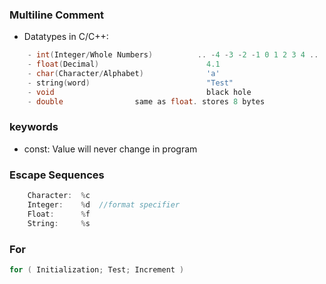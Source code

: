 ### Multiline Comment
- Datatypes in C/C++:
```c
    - int(Integer/Whole Numbers)          .. -4 -3 -2 -1 0 1 2 3 4 ..
    - float(Decimal)                        4.1
    - char(Character/Alphabet)              'a'
    - string(word)                          "Test"
    - void                                  black hole
    - double                same as float. stores 8 bytes
```

### keywords
- const:     Value will never change in program

### Escape Sequences
```c
    Character:  %c
    Integer:    %d  //format specifier
    Float:      %f
    String:     %s
```

### For
```c
for ( Initialization; Test; Increment )
``` 
